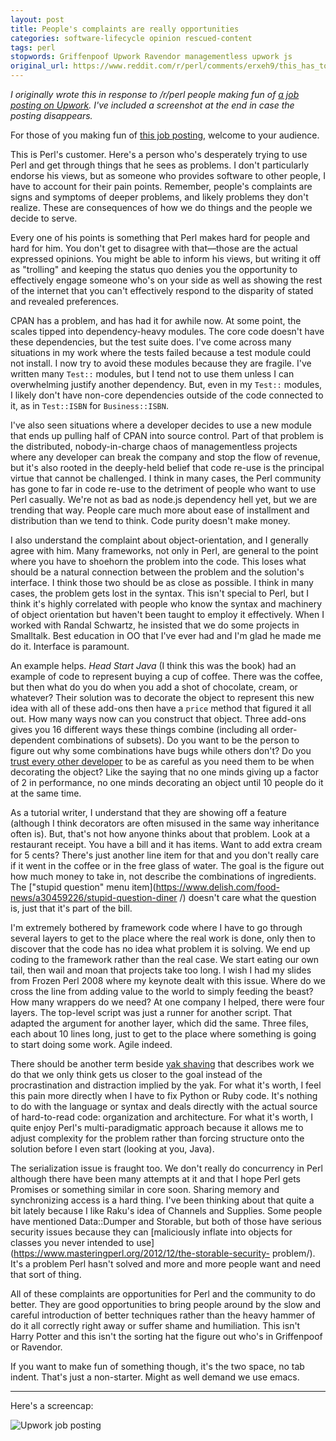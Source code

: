 ```yaml
---
layout: post
title: People's complaints are really opportunities
categories: software-lifecycle opinion rescued-content
tags: perl
stopwords: Griffenpoof Upwork Ravendor managementless upwork js
original_url: https://www.reddit.com/r/perl/comments/erxeh9/this_has_to_be_the_greatest_perl_job_listing_ever/ff7u7je/
---
```


*I originally wrote this in response to /r/perl people making fun of
[a job posting on
Upwork](https://www.upwork.com/job/you-know-Perl-you-want-new-part-time-client_~014fdeeb326d0a79a0/).
I've included a screenshot at the end in case the posting disappears.*

<!--more-->

For those of you making fun of [this job posting](https://www.upwork.com/job/you-know-Perl-you-want-new-part-time-client_~014fdeeb326d0a79a0/), welcome to your audience.

This is Perl's customer. Here's a person who's desperately trying to
use Perl and get through things that he sees as problems. I don't
particularly endorse his views, but as someone who provides software
to other people, I have to account for their pain points. Remember,
people's complaints are signs and symptoms of deeper problems, and
likely problems they don't realize. These are consequences of how we
do things and the people we decide to serve.

Every one of his points is something that Perl makes hard for people
and hard for him. You don't get to disagree with that—those are the
actual expressed opinions. You might be able to inform his views, but
writing it off as "trolling" and keeping the status quo denies you the
opportunity to effectively engage someone who's on your side as well
as showing the rest of the internet that you can't effectively respond
to the disparity of stated and revealed preferences.

CPAN has a problem, and has had it for awhile now. At some point, the
scales tipped into dependency-heavy modules. The core code doesn't
have these dependencies, but the test suite does. I've come across
many situations in my work where the tests failed because a test
module could not install. I now try to avoid these modules because
they are fragile. I've written many `Test::` modules, but I tend not
to use them unless I can overwhelming justify another dependency. But,
even in my `Test::` modules, I likely don't have non-core dependencies
outside of the code connected to it, as in `Test::ISBN` for
`Business::ISBN`.

I've also seen situations where a developer decides to use a new
module that ends up pulling half of CPAN into source control. Part of
that problem is the distributed, nobody-in-charge chaos of
managementless projects where any developer can break the company and
stop the flow of revenue, but it's also rooted in the deeply-held
belief that code re-use is the principal virtue that cannot be
challenged. I think in many cases, the Perl community has gone to far
in code re-use to the detriment of people who want to use Perl
casually. We're not as bad as node.js dependency hell yet, but we are
trending that way. People care much more about ease of installment and
distribution than we tend to think. Code purity doesn't make money.

I also understand the complaint about object-orientation, and I
generally agree with him. Many frameworks, not only in Perl, are
general to the point where you have to shoehorn the problem into the
code. This loses what should be a natural connection between the
problem and the solution's interface. I think those two should be as
close as possible. I think in many cases, the problem gets lost in the
syntax. This isn't special to Perl, but I think it's highly correlated
with people who know the syntax and machinery of object orientation
but haven't been taught to employ it effectively. When I worked with
Randal Schwartz, he insisted that we do some projects in Smalltalk.
Best education in OO that I've ever had and I'm glad he made me do it.
Interface is paramount.

An example helps. *Head Start Java* (I think this was the book) had an
example of code to represent buying a cup of coffee.  There was the
coffee, but then what do you do when you add a shot of chocolate,
cream, or whatever? Their solution was to decorate the object to
represent this new idea with all of these add-ons then have a `price`
method that figured it all out. How many ways now can you construct
that object. Three add-ons gives you 16 different ways these things
combine (including all order-dependent combinations of subsets). Do
you want to be the person to figure out why some combinations have
bugs while others don't? Do you [trust every other
developer](https://hynek.me/articles/decorators/) to be as careful as
you need them to be when decorating the object? Like the saying that
no one minds giving up a factor of 2 in performance, no one minds
decorating an object until 10 people do it at the same time.

As a tutorial writer, I understand that they are showing off a feature
(although I think decorators are often misused in the same way
inheritance often is). But, that's not how anyone thinks about that
problem. Look at a restaurant receipt. You have a bill and it has
items. Want to add extra cream for 5 cents? There's just another line
item for that and you don't really care if it went in the coffee or in
the free glass of water. The goal is the figure out how much money to
take in, not describe the combinations of ingredients. The ["stupid
question" menu
item](https://www.delish.com/food-news/a30459226/stupid-question-diner
/) doesn't care what the question is, just that it's part of the bill.

I'm extremely bothered by framework code where I have to go through
several layers to get to the place where the real work is done, only
then to discover that the code has no idea what problem it is solving.
We end up coding to the framework rather than the real case. We start
eating our own tail, then wail and moan that projects take too long. I
wish I had my slides from Frozen Perl 2008 where my keynote dealt with
this issue. Where do we cross the line from adding value to the world
to simply feeding the beast? How many wrappers do we need? At one
company I helped, there were four layers. The top-level script was
just a runner for another script. That adapted the argument for
another layer, which did the same. Three files, each about 10 lines
long, just to get to the place where something is going to start doing
some work. Agile indeed.

There should be another term beside [yak
shaving](https://seths.blog/2005/03/dont_shave_that/) that describes
work we do that we only think gets us closer to the goal instead of
the procrastination and distraction implied by the yak. For what it's
worth, I feel this pain more directly when I have to fix Python or
Ruby code. It's nothing to do with the language or syntax and deals
directly with the actual source of hard-to-read code: organization and
architecture. For what it's worth, I quite enjoy Perl's
multi-paradigmatic approach because it allows me to adjust complexity
for the problem rather than forcing structure onto the solution before
I even start (looking at you, Java).

The serialization issue is fraught too. We don't really do concurrency
in Perl although there have been many attempts at it and that I hope
Perl gets Promises or something similar in core soon. Sharing memory
and synchronizing access is a hard thing. I've been thinking about
that quite a bit lately because I like Raku's idea of Channels and
Supplies. Some people have mentioned Data::Dumper and Storable, but
both of those have serious security issues because they can
[maliciously inflate into objects for classes you never intended to
use](https://www.masteringperl.org/2012/12/the-storable-security-
problem/). It's a problem Perl hasn't solved and more and more people
want and need that sort of thing.

All of these complaints are opportunities for Perl and the community
to do better. They are good opportunities to bring people around by
the slow and careful introduction of better techniques rather than the
heavy hammer of do it all correctly right away or suffer shame and
humiliation. This isn't Harry Potter and this isn't the sorting hat
the figure out who's in Griffenpoof or Ravendor.

If you want to make fun of something though, it's the two space, no
tab indent. That's just a non-starter. Might as well demand we use
emacs.

---

Here's a screencap:

![Upwork job posting](/images/2020-01-21-upwork.png)
